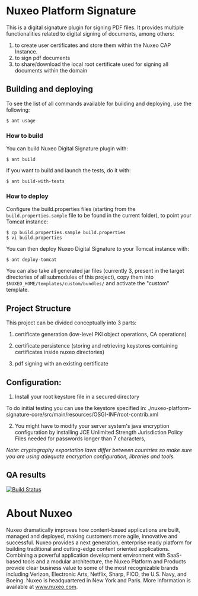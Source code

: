 # Nuxeo Platform Signature


This is a digital signature plugin for signing PDF files. It provides multiple functionalities related to digital signing of documents, among others:

1. to create user certificates and store them within the Nuxeo CAP Instance.
2. to sign pdf documents
3. to share/download the local root certificate used for signing all documents within the domain


<A name="buildinganddeploying"></A>
## Building and deploying

To see the list of all commands available for building and deploying, use the following:

    $ ant usage

### How to build

You can build Nuxeo Digital Signature plugin with:

    $ ant build

If you want to build and launch the tests, do it with:

    $ ant build-with-tests

### How to deploy

Configure the build.properties files (starting from the `build.properties.sample` file to be found in the current folder), to point your Tomcat instance:

    $ cp build.properties.sample build.properties
    $ vi build.properties

You can then deploy Nuxeo Digital Signature to your Tomcat instance with:

    $ ant deploy-tomcat

You can also take all generated jar files (currently 3, present in the target directories of all submodules of this project), copy them into `$NUXEO_HOME/templates/custom/bundles/` and activate the "custom" template.


## Project Structure

This project can be divided conceptually into 3 parts:

1) certificate generation (low-level PKI object operations, CA operations)

2) certificate persistence (storing and retrieving keystores containing certificates inside nuxeo directories)

3) pdf signing with an existing certificate


## Configuration:

1) Install your root keystore file in a secured directory

To do initial testing you can use the keystore specified in:
./nuxeo-platform-signature-core/src/main/resources/OSGI-INF/root-contrib.xml

2) You might have to modify your server system's java encryption configuration by installing JCE Unlimited Strength Jurisdiction Policy Files needed for passwords longer than 7 characters,

*Note: cryptography exportation laws differ between countries so make sure you are using adequate encryption configuration, libraries and tools.*


## QA results

[![Build Status](https://qa.nuxeo.org/jenkins/buildStatus/icon?job=addons_nuxeo-signature-master)](https://qa.nuxeo.org/jenkins/job/addons_nuxeo-signature-master/)

# About Nuxeo

Nuxeo dramatically improves how content-based applications are built, managed and deployed, making customers more agile, innovative and successful. Nuxeo provides a next generation, enterprise ready platform for building traditional and cutting-edge content oriented applications. Combining a powerful application development environment with SaaS-based tools and a modular architecture, the Nuxeo Platform and Products provide clear business value to some of the most recognizable brands including Verizon, Electronic Arts, Netflix, Sharp, FICO, the U.S. Navy, and Boeing. Nuxeo is headquartered in New York and Paris. More information is available at www.nuxeo.com.